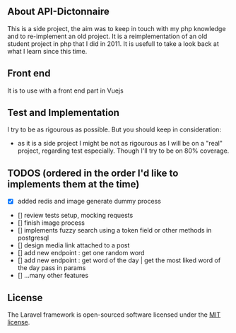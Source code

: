 ## About API-Dictonnaire

This is a side project, the aim was to keep in touch with my php knowledge
and to re-implement an old project.
It is a reimplementation of an old student project in php that I did in 2011.
It is usefull to take a look back at what I learn since this time.

## Front end

It is to use with a front end part in Vuejs

## Test and Implementation

I try to be as rigourous as possible. But you should keep in consideration:
- as it is a side project I might be not as rigourous as I will be on a "real" project,
regarding test especially.
Though I'll try to be on 80% coverage. 

## TODOS (ordered in the order I'd like to implements them at the time)
- [x] added redis and image generate dummy process
- [] review tests setup, mocking requests
- [] finish image process 
- [] implements fuzzy search using a token field or other methods in postgresql
- [] design media link attached to a post 
- [] add new endpoint : get one random word
- [] add new endpoint : get word of the day | get the most liked word of the day pass in params
- [] ...many other features

## License

The Laravel framework is open-sourced software licensed under the [MIT license](https://opensource.org/licenses/MIT).
